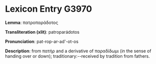 # Lexicon Entry G3970

**Lemma**: πατροπαράδοτος

**Transliteration (xlit)**: patroparádotos

**Pronunciation**: pat-rop-ar-ad'-ot-os

**Description**:
from πατήρ and a derivative of παραδίδωμι (in the sense of handing over or down); traditionary:--received by tradition from fathers.
